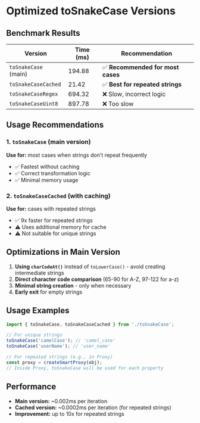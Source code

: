 # Optimized toSnakeCase Versions

## Benchmark Results

| Version | Time (ms) | Recommendation |
|---------|-----------|----------------|
| `toSnakeCase` (main) | 194.88 | ✅ **Recommended for most cases** |
| `toSnakeCaseCached` | 21.42 | ✅ **Best for repeated strings** |
| `toSnakeCaseRegex` | 694.32 | ❌ Slow, incorrect logic |
| `toSnakeCaseUint8` | 897.78 | ❌ Too slow |

## Usage Recommendations

### 1. `toSnakeCase` (main version)
**Use for:** most cases when strings don't repeat frequently
- ✅ Fastest without caching
- ✅ Correct transformation logic
- ✅ Minimal memory usage

### 2. `toSnakeCaseCached` (with caching)
**Use for:** cases with repeated strings
- ✅ 9x faster for repeated strings
- ⚠️ Uses additional memory for cache
- ⚠️ Not suitable for unique strings

## Optimizations in Main Version

1. **Using `charCodeAt()`** instead of `toLowerCase()` - avoid creating intermediate strings
2. **Direct character code comparison** (65-90 for A-Z, 97-122 for a-z)
3. **Minimal string creation** - only when necessary
4. **Early exit** for empty strings

## Usage Examples

```typescript
import { toSnakeCase, toSnakeCaseCached } from './toSnakeCase';

// For unique strings
toSnakeCase('camelCase'); // 'camel_case'
toSnakeCase('userName'); // 'user_name'

// For repeated strings (e.g., in Proxy)
const proxy = createSmartProxy(obj);
// Inside Proxy, toSnakeCase will be used for each property
```

## Performance

- **Main version:** ~0.002ms per iteration
- **Cached version:** ~0.0002ms per iteration (for repeated strings)
- **Improvement:** up to 10x for repeated strings 